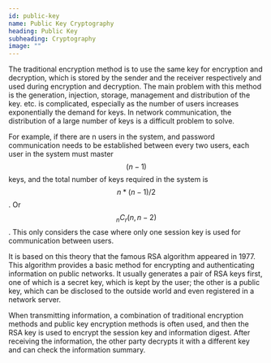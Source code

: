 ```yaml
---
id: public-key
name: Public Key Cryptography
heading: Public Key
subheading: Cryptography
image: ""
---
```


The traditional encryption method is to use the same key for encryption and decryption, which is stored by the sender and the receiver respectively and used during encryption and decryption. The main problem with this method is the generation, injection, storage, management and distribution of the key. etc. is complicated, especially as the number of users increases exponentially the demand for keys. In network communication, the distribution of a large number of keys is a difficult problem to solve.

For example, if there are n users in the system, and password communication needs to be established between every two users, each user in the system must master $$ (n-1) $$ keys, and the total number of keys required in the system is $$ n * (n-1)/2 $$. Or $$ _nC_r(n, n-2) $$. This only considers the case where only one session key is used for communication between users.

It is based on this theory that the famous RSA algorithm appeared in 1977. This algorithm provides a basic method for encrypting and authenticating information on public networks. It usually generates a pair of RSA keys first, one of which is a secret key, which is kept by the user; the other is a public key, which can be disclosed to the outside world and even registered in a network server.

When transmitting information, a combination of traditional encryption methods and public key encryption methods is often used, and then the RSA key is used to encrypt the session key and information digest. After receiving the information, the other party decrypts it with a different key and can check the information summary.
